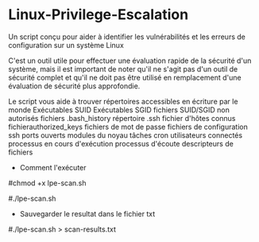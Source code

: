 # Linux-Privilege-Escalation
Un script conçu pour aider à identifier les vulnérabilités et les erreurs de configuration sur un système Linux

C'est un outil utile pour effectuer une évaluation rapide de la sécurité d'un système, mais il est important de noter qu'il ne s'agit pas d'un outil de sécurité complet et qu'il ne doit pas être utilisé en remplacement d'une évaluation de sécurité plus approfondie.

Le script vous aide à trouver
répertoires accessibles en écriture par le monde
Exécutables SUID
Exécutables SGID
fichiers SUID/SGID non autorisés
fichiers .bash_history
répertoire .ssh
fichier d'hôtes connus
fichierauthorized_keys
fichiers de mot de passe
fichiers de configuration ssh
ports ouverts
modules du noyau
tâches cron
utilisateurs connectés
processus en cours d'exécution
processus d'écoute
descripteurs de fichiers


- Comment l'exécuter

#chmod +x lpe-scan.sh

#./lpe-scan.sh

- Sauvegarder le resultat dans le fichier txt

#./lpe-scan.sh > scan-results.txt
